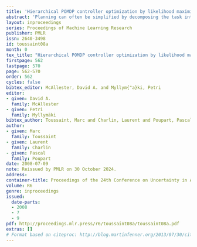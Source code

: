 ```yaml
---
title: 'Hierarchical POMDP controller optimization by likelihood maximization'
abstract: 'Planning can often be simplified by decomposing the task into smaller tasks arranged hierarchically. Charlin et al. [4] recently showed that the hierarchy discovery problem can be framed as a non-convex optimization problem. However, the inherent computational difficulty of solving such an optimization problem makes it hard to scale to real-world problems. In another line of research, Toussaint et al. [18] developed a method to solve planning problems by maximum-likelihood estimation. In this paper, we show how the hierarchy discovery problem in partially observable domains can be tackled using a similar maximum likelihood approach. Our technique first transforms the problem into a dynamic Bayesian network through which a hierarchical structure can naturally be discovered while optimizing the policy. Experimental results demonstrate that this approach scales better than previous techniques based on non-convex optimization.'
layout: inproceedings
series: Proceedings of Machine Learning Research
publisher: PMLR
issn: 2640-3498
id: toussaint08a
month: 0
tex_title: "Hierarchical POMDP controller optimization by likelihood maximization"
firstpage: 562
lastpage: 570
page: 562-570
order: 562
cycles: false
bibtex_editor: McAllester, David A. and Myllym{"a}ki, Petri
editor:
- given: David A.
  family: McAllester
- given: Petri
  family: Myllymäki
bibtex_author: Toussaint, Marc and Charlin, Laurent and Poupart, Pascal
author:
- given: Marc
  family: Toussaint
- given: Laurent
  family: Charlin
- given: Pascal
  family: Poupart 
date: 2008-07-09
note: Reissued by PMLR on 30 October 2024.
address:
container-title: Proceedings of the 24th Conference on Uncertainty in Artificial Intelligence
volume: R6
genre: inproceedings
issued:
  date-parts:
  - 2008
  - 7
  - 9
pdf: http://proceedings.mlr.press/r6/toussaint08a/toussaint08a.pdf
extras: []
# Format based on citeproc: http://blog.martinfenner.org/2013/07/30/citeproc-yaml-for-bibliographies/
---
```

